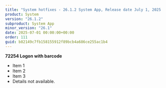 ```yaml
---
title: "System hotfixes - 26.1.2 System App, Release date July 1, 2025 - Hotfixes"
product: System
version: "26.1.2"
subproduct: System App
minor_version: "26.1"
date: 2025-07-01 00:00:00+00:00
order: 111
guid: b82149c7fb158155912f89bcb4a686ce255ac1b4
---
```


**72254 Logon with barcode**- Item 1- Item 2- Item 3- Details not available.
